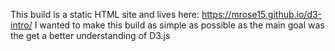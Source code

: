 This build is a static HTML site and lives here: https://mrose15.github.io/d3-intro/
I wanted to make this build as simple as possible as the main goal was the get a better understanding of D3.js
